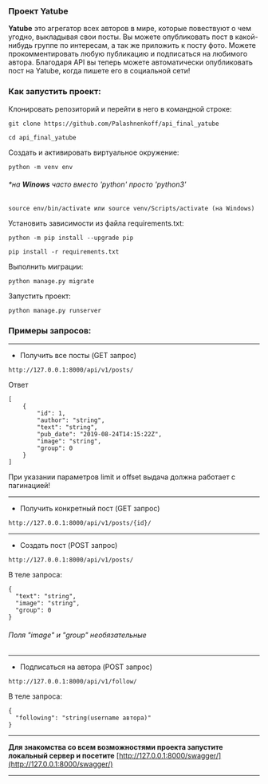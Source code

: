 ### Проект Yatube

**Yatube**  это агрегатор всех авторов в мире, которые повествуют о чем угодно, выкладывая свои посты. Вы можете опубликовать пост в какой-нибудь группе по интересам, а так же приложить к посту фото. Можете прокомментировать любую публикацию и подписаться на любимого автора. Благодаря API вы теперь можете автоматически опубликовать пост на Yatube, когда пишете его в социальной сети!

### Как запустить проект:

Клонировать репозиторий и перейти в него в командной строке:
```
git clone https://github.com/Palashnenkoff/api_final_yatube
```
```
cd api_final_yatube
```
Cоздать и активировать виртуальное окружение:
```
python -m venv env
```
###### *на **Winows** часто вместо 'python' просто 'python3'
```
source env/bin/activate или source venv/Scripts/activate (на Windows)
```
Установить зависимости из файла requirements.txt:
```
python -m pip install --upgrade pip
```

```
pip install -r requirements.txt
```
Выполнить миграции:
```
python manage.py migrate
```

Запустить проект:

```
python manage.py runserver
```

### Примеры запросов:
***

* Получить все посты (GET запрос)
```
http://127.0.0.1:8000/api/v1/posts/
```
Ответ
```
[
    {
        "id": 1,
        "author": "string",
        "text": "string",
        "pub_date": "2019-08-24T14:15:22Z",
        "image": "string",
        "group": 0
    }
]
```
При указании параметров limit и offset выдача должна работает с пагинацией!
***
* Получить конкретный пост (GET запрос)
```
http://127.0.0.1:8000/api/v1/posts/{id}/
```
***
* Создать пост (POST запрос)
```
http://127.0.0.1:8000/api/v1/posts/
```
В теле запроса: 
```
{
  "text": "string",
  "image": "string",
  "group": 0
}
```
###### Поля "image" и "group" необязательные
***
* Подписаться на автора (POST запрос)
```
http://127.0.0.1:8000/api/v1/follow/
```
В теле запроса: 
```
{
  "following": "string(username автора)"
}
```
***
**Для знакомства со всем возможностями проекта запустите локальный сервер и посетите** [http://127.0.0.1:8000/swagger/](http://127.0.0.1:8000/swagger/)
***

